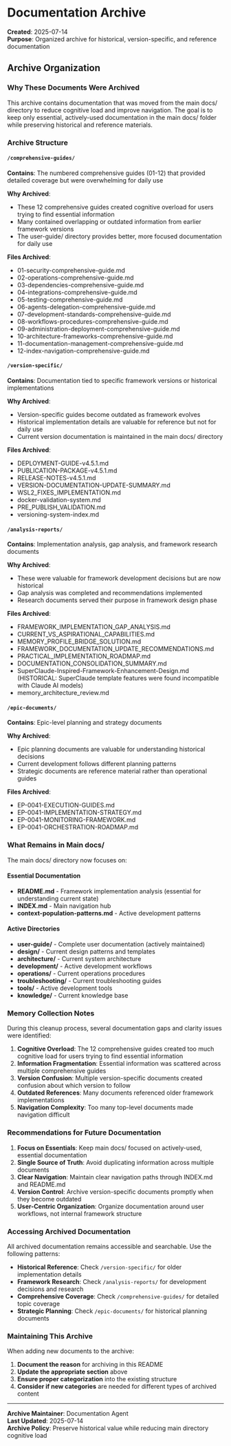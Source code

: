 # Documentation Archive

**Created**: 2025-07-14  
**Purpose**: Organized archive for historical, version-specific, and reference documentation

## Archive Organization

### Why These Documents Were Archived

This archive contains documentation that was moved from the main docs/ directory to reduce cognitive load and improve navigation. The goal is to keep only essential, actively-used documentation in the main docs/ folder while preserving historical and reference materials.

### Archive Structure

#### `/comprehensive-guides/`
**Contains**: The numbered comprehensive guides (01-12) that provided detailed coverage but were overwhelming for daily use

**Why Archived**: 
- These 12 comprehensive guides created cognitive overload for users trying to find essential information
- Many contained overlapping or outdated information from earlier framework versions
- The user-guide/ directory provides better, more focused documentation for daily use

**Files Archived**:
- 01-security-comprehensive-guide.md
- 02-operations-comprehensive-guide.md  
- 03-dependencies-comprehensive-guide.md
- 04-integrations-comprehensive-guide.md
- 05-testing-comprehensive-guide.md
- 06-agents-delegation-comprehensive-guide.md
- 07-development-standards-comprehensive-guide.md
- 08-workflows-procedures-comprehensive-guide.md
- 09-administration-deployment-comprehensive-guide.md
- 10-architecture-frameworks-comprehensive-guide.md
- 11-documentation-management-comprehensive-guide.md
- 12-index-navigation-comprehensive-guide.md

#### `/version-specific/`
**Contains**: Documentation tied to specific framework versions or historical implementations

**Why Archived**:
- Version-specific guides become outdated as framework evolves
- Historical implementation details are valuable for reference but not for daily use
- Current version documentation is maintained in the main docs/ directory

**Files Archived**:
- DEPLOYMENT-GUIDE-v4.5.1.md
- PUBLICATION-PACKAGE-v4.5.1.md
- RELEASE-NOTES-v4.5.1.md
- VERSION-DOCUMENTATION-UPDATE-SUMMARY.md
- WSL2_FIXES_IMPLEMENTATION.md
- docker-validation-system.md
- PRE_PUBLISH_VALIDATION.md
- versioning-system-index.md

#### `/analysis-reports/`
**Contains**: Implementation analysis, gap analysis, and framework research documents

**Why Archived**:
- These were valuable for framework development decisions but are now historical
- Gap analysis was completed and recommendations implemented
- Research documents served their purpose in framework design phase

**Files Archived**:
- FRAMEWORK_IMPLEMENTATION_GAP_ANALYSIS.md
- CURRENT_VS_ASPIRATIONAL_CAPABILITIES.md
- MEMORY_PROFILE_BRIDGE_SOLUTION.md
- FRAMEWORK_DOCUMENTATION_UPDATE_RECOMMENDATIONS.md
- PRACTICAL_IMPLEMENTATION_ROADMAP.md
- DOCUMENTATION_CONSOLIDATION_SUMMARY.md
- SuperClaude-Inspired-Framework-Enhancement-Design.md (HISTORICAL: SuperClaude template features were found incompatible with Claude AI models)
- memory_architecture_review.md

#### `/epic-documents/`
**Contains**: Epic-level planning and strategy documents

**Why Archived**:
- Epic planning documents are valuable for understanding historical decisions
- Current development follows different planning patterns
- Strategic documents are reference material rather than operational guides

**Files Archived**:
- EP-0041-EXECUTION-GUIDES.md
- EP-0041-IMPLEMENTATION-STRATEGY.md
- EP-0041-MONITORING-FRAMEWORK.md
- EP-0041-ORCHESTRATION-ROADMAP.md

### What Remains in Main docs/

The main docs/ directory now focuses on:

#### Essential Documentation
- **README.md** - Framework implementation analysis (essential for understanding current state)
- **INDEX.md** - Main navigation hub
- **context-population-patterns.md** - Active development patterns

#### Active Directories
- **user-guide/** - Complete user documentation (actively maintained)
- **design/** - Current design patterns and templates
- **architecture/** - Current system architecture
- **development/** - Active development workflows
- **operations/** - Current operations procedures
- **troubleshooting/** - Current troubleshooting guides
- **tools/** - Active development tools
- **knowledge/** - Current knowledge base

### Memory Collection Notes

During this cleanup process, several documentation gaps and clarity issues were identified:

1. **Cognitive Overload**: The 12 comprehensive guides created too much cognitive load for users trying to find essential information
2. **Information Fragmentation**: Essential information was scattered across multiple comprehensive guides
3. **Version Confusion**: Multiple version-specific documents created confusion about which version to follow
4. **Outdated References**: Many documents referenced older framework implementations
5. **Navigation Complexity**: Too many top-level documents made navigation difficult

### Recommendations for Future Documentation

1. **Focus on Essentials**: Keep main docs/ focused on actively-used, essential documentation
2. **Single Source of Truth**: Avoid duplicating information across multiple documents
3. **Clear Navigation**: Maintain clear navigation paths through INDEX.md and README.md
4. **Version Control**: Archive version-specific documents promptly when they become outdated
5. **User-Centric Organization**: Organize documentation around user workflows, not internal framework structure

### Accessing Archived Documentation

All archived documentation remains accessible and searchable. Use the following patterns:

- **Historical Reference**: Check `/version-specific/` for older implementation details
- **Framework Research**: Check `/analysis-reports/` for development decisions and research
- **Comprehensive Coverage**: Check `/comprehensive-guides/` for detailed topic coverage
- **Strategic Planning**: Check `/epic-documents/` for historical planning documents

### Maintaining This Archive

When adding new documents to the archive:

1. **Document the reason** for archiving in this README
2. **Update the appropriate section** above
3. **Ensure proper categorization** into the existing structure
4. **Consider if new categories** are needed for different types of archived content

---

**Archive Maintainer**: Documentation Agent  
**Last Updated**: 2025-07-14  
**Archive Policy**: Preserve historical value while reducing main directory cognitive load